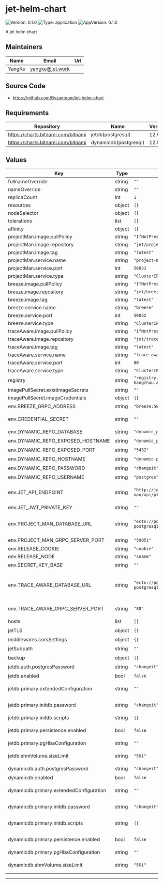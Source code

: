 # jet-helm-chart

![Version: 0.1.0](https://img.shields.io/badge/Version-0.1.0-informational?style=flat-square) ![Type: application](https://img.shields.io/badge/Type-application-informational?style=flat-square) ![AppVersion: 0.1.0](https://img.shields.io/badge/AppVersion-0.1.0-informational?style=flat-square)

A jet helm chart

## Maintainers

| Name | Email | Url |
| ---- | ------ | --- |
| YangKe | <yangke@jet.work> |  |

## Source Code

* <https://github.com/Byzanteam/jet-helm-chart>

## Requirements

| Repository | Name | Version |
|------------|------|---------|
| https://charts.bitnami.com/bitnami | jetdb(postgresql) | 12.5.7 |
| https://charts.bitnami.com/bitnami | dynamicdb(postgresql) | 12.5.7 |

## Values

| Key | Type | Default | Description |
|-----|------|---------|-------------|
| fullnameOverride | string | `""` |  |
| nameOverride | string | `""` |  |
| replicaCount | int | `1` |  |
| resources | object | `{}` |  |
| nodeSelector | object | `{}` |  |
| tolerations | list | `[]` |  |
| affinity | object | `{}` |  |
| projectMan.image.pullPolicy | string | `"IfNotPresent"` |  |
| projectMan.image.repository | string | `"jet/project_man"` |  |
| projectMan.image.tag | string | `"latest"` |  |
| projectMan.service.name | string | `"project-man"` |  |
| projectMan.service.port | int | `50051` |  |
| projectMan.service.type | string | `"ClusterIP"` |  |
| breeze.image.pullPolicy | string | `"IfNotPresent"` |  |
| breeze.image.repository | string | `"jet/breeze"` |  |
| breeze.image.tag | string | `"latest"` |  |
| breeze.service.name | string | `"breeze"` |  |
| breeze.service.port | int | `50052` |  |
| breeze.service.type | string | `"ClusterIP"` |  |
| traceAware.image.pullPolicy | string | `"IfNotPresent"` |  |
| traceAware.image.repository | string | `"jet/trace_aware"` |  |
| traceAware.image.tag | string | `"latest"` |  |
| traceAware.service.name | string | `"trace-aware"` |  |
| traceAware.service.port | int | `80` |  |
| traceAware.service.type | string | `"ClusterIP"` |  |
| registry | string | `"registry.cn-hangzhou.aliyuncs.com"` |  |
| imagePullSecret.existImageSecrets | string | `""` |  |
| imagePullSecret.imageCredentials | object | `{}` |  |
| env.BREEZE_GRPC_ADDRESS | string | `"breeze:50052"` | Breeze 服务地址（`<host>:<port>`） |
| env.CREDENTIAL_SECRET | string | `""` | 用于加密应用数据库密码的密钥（`openssl rand -base64 48`） |
| env.DYNAMIC_REPO_DATABASE | string | `"dynamic_prod"` | 项目数据库名称 |
| env.DYNAMIC_REPO_EXPOSED_HOSTNAME | string | `"dynamic_prod"` | 项目数据库对外时的主机名 |
| env.DYNAMIC_REPO_EXPOSED_PORT | string | `"5432"` | 项目数据对外时的端口号 |
| env.DYNAMIC_REPO_HOSTNAME | string | `"dynamic-postgresql"` | 项目数据库主机名 |
| env.DYNAMIC_REPO_PASSWORD | string | `"changeit"` | 项目数据库密码 |
| env.DYNAMIC_REPO_USERNAME | string | `"postgres"` | 项目数据库用户名 |
| env.JET_API_ENDPOINT | string | `"http://jet-project-man/api/plugin"` | Jet 为插件提供的服务地址 (`<schema>://<host>:<port>/api/plugin`) |
| env.JET_JWT_PRIVATE_KEY | string | `""` | Jet 用于签名 JWT 的 RSA 私钥 |
| env.PROJECT_MAN_DATABASE_URL | string | `"ecto://postgres:changeit@jet-postgresql/project_man_prod"` | Jet 数据库连接地址（格式：`ecto://USER:PASS@HOST/DATABASE`，[参考](https://hexdocs.pm/ecto/3.9.4/Ecto.Repo.html#module-urls)） |
| env.PROJECT_MAN_GRPC_SERVER_PORT | string | `"50051"` | GRPC 服务监听的端口号 |
| env.RELEASE_COOKIE | string | `"cookie"` |  |
| env.RELEASE_NODE | string | `"sname"` |  |
| env.SECRET_KEY_BASE | string | `""` | Phoenix 用于生成会话密码的密钥 |
| env.TRACE_AWARE_DATABASE_URL | string | `"ecto://postgres:changeit@jet-postgresql/trace_aware_prod"` | Trace Aware 数据库连接地址（格式：`ecto://USER:PASS@HOST/DATABASE`，[参考](https://hexdocs.pm/ecto/3.9.4/Ecto.Repo.html#module-urls)） |
| env.TRACE_AWARE_GRPC_SERVER_PORT | string | `"80"` | Trace Aware GRPC 服务监听的端口号 |
| hosts | list | `[]` | jet 的访问地址 |
| jetTLS | object | `{}` | tls 证书 |
| middlewares.corsSettings | object | `{}` | 跨域配置 |
| jetSubpath | string | `""` | jet 子路径 |
| backup | object | `{}` | 数据库备份设置 |
| jetdb.auth.postgresPassword | string | `"changeit"` | postgres 用户密码设置 |
| jetdb.enabled | bool | `false` | 是否部署 jetdb 数据库 |
| jetdb.primary.extendedConfiguration | string | `""` | 扩展 PostgreSQL 主配置（附加到主配置或默认配置） |
| jetdb.primary.initdb.password | string | `"changeit"` | 指定 PostgreSQL 密码以执行 initdb 脚本 |
| jetdb.primary.initdb.scripts | string | `{}` | initdb 脚本字典 |
| jetdb.primary.persistence.enabled | bool | `false` | 使用PVC启用PostgreSQL主数据持久化 |
| jetdb.primary.pgHbaConfiguration | string | `""` | PostgreSQL 主客户端身份验证配置 |
| jetdb.shmVolume.sizeLimit | string | `"5Gi"` | 设置此项以启用 shm tmpfs 的大小限制 |
| dynamicdb.auth.postgresPassword | string | `"changeit"` | postgres 用户密码设置 |
| dynamicdb.enabled | bool | `false` | 是否部署 dynamicdb 数据库 |
| dynamicdb.primary.extendedConfiguration | string | `""` | 扩展 PostgreSQL 主配置（附加到主配置或默认配置） |
| dynamicdb.primary.initdb.password | string | `"changeit"` | 指定 PostgreSQL 密码以执行 initdb 脚本 |
| dynamicdb.primary.initdb.scripts | string | `{}` | 指定 PostgreSQL 密码以执行 initdb 脚本 |
| dynamicdb.primary.persistence.enabled | bool | `false` | 使用PVC启用PostgreSQL主数据持久化 |
| dynamicdb.primary.pgHbaConfiguration | string | `""` | PostgreSQL 主客户端身份验证配置 |
| dynamicdb.shmVolume.sizeLimit | string | `"5Gi"` | 设置此项以启用 shm tmpfs 的大小限制 |


----------------------------------------------
